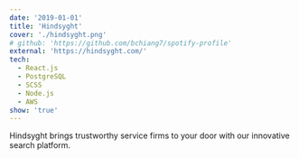 ```yaml
---
date: '2019-01-01'
title: 'Hindsyght'
cover: './hindsyght.png'
# github: 'https://github.com/bchiang7/spotify-profile'
external: 'https://hindsyght.com/'
tech:
  - React.js
  - PostgreSQL
  - SCSS
  - Node.js
  - AWS
show: 'true'
---
```


Hindsyght brings trustworthy service firms to your door with our innovative search platform.
